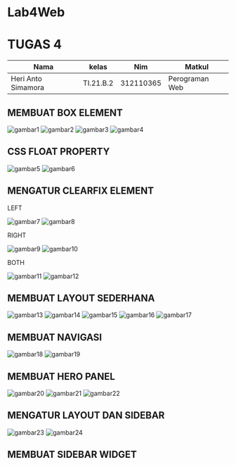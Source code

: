 # Lab4Web

# TUGAS 4

| Nama | kelas | Nim | Matkul |
| -- | --- | ---- | ----------- |
| Heri Anto Simamora | TI.21.B.2| 312110365 | Perograman Web |

## MEMBUAT BOX ELEMENT

![gambar1](pc/a.png.png)
![gambar2](pc/a1.png.png)
![gambar3](pc/a2.png.png)
![gambar4](pc/a3.png.png)

## CSS FLOAT PROPERTY 

![gambar5](pc/b.png.png)
![gambar6](pc/b1.png.png)

## MENGATUR CLEARFIX ELEMENT

LEFT<p>
![gambar7](pc/c.png.png)
![gambar8](pc/c1.png.png)

RIGHT <p>
![gambar9](pc/c2.png.png)
![gambar10](pc/c3.png.png)

BOTH <p>
![gambar11](pc/c4.png.png)
![gambar12](pc/c5.png.png)

## MEMBUAT LAYOUT SEDERHANA 

![gambar13](pc/d.png.png)
![gambar14](pc/d1.png.png)
![gambar15](pc/d2.png.png)
![gambar16](pc/d3.png.png)
![gambar17](pc/d4.png.png)

## MEMBUAT NAVIGASI 

![gambar18](pc/e.png.png)
![gambar19](pc/e1.png.png)

## MEMBUAT HERO PANEL

![gambar20](pc/f.png.png)
![gambar21](pc/f1.png.png)
![gambar22](pc/f2.png.png)

## MENGATUR LAYOUT DAN SIDEBAR

![gambar23](pc/g.png.png)
![gambar24](pc/g1.png.png)

## MEMBUAT SIDEBAR WIDGET



